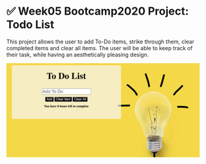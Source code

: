 # ✅ Week05 Bootcamp2020 Project: Todo List

This project allows the user to add To-Do items, strike through them, clear completed items and clear all items. The user will be able to keep track of their task, while having an aesthetically pleasing design.


![To-Do Screenshot](/To-Do.png)
